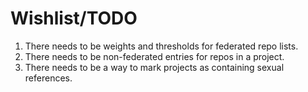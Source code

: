 Wishlist/TODO
=============

1. There needs to be weights and thresholds for federated repo lists.
2. There needs to be non-federated entries for repos in a project.
3. There needs to be a way to mark projects as containing sexual references.
